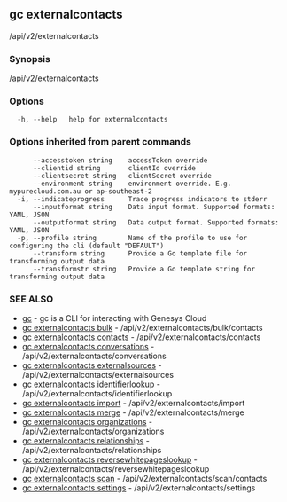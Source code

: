 ## gc externalcontacts

/api/v2/externalcontacts

### Synopsis

/api/v2/externalcontacts

### Options

```
  -h, --help   help for externalcontacts
```

### Options inherited from parent commands

```
      --accesstoken string    accessToken override
      --clientid string       clientId override
      --clientsecret string   clientSecret override
      --environment string    environment override. E.g. mypurecloud.com.au or ap-southeast-2
  -i, --indicateprogress      Trace progress indicators to stderr
      --inputformat string    Data input format. Supported formats: YAML, JSON
      --outputformat string   Data output format. Supported formats: YAML, JSON
  -p, --profile string        Name of the profile to use for configuring the cli (default "DEFAULT")
      --transform string      Provide a Go template file for transforming output data
      --transformstr string   Provide a Go template string for transforming output data
```

### SEE ALSO

* [gc](gc.html)	 - gc is a CLI for interacting with Genesys Cloud
* [gc externalcontacts bulk](gc_externalcontacts_bulk.html)	 - /api/v2/externalcontacts/bulk/contacts
* [gc externalcontacts contacts](gc_externalcontacts_contacts.html)	 - /api/v2/externalcontacts/contacts
* [gc externalcontacts conversations](gc_externalcontacts_conversations.html)	 - /api/v2/externalcontacts/conversations
* [gc externalcontacts externalsources](gc_externalcontacts_externalsources.html)	 - /api/v2/externalcontacts/externalsources
* [gc externalcontacts identifierlookup](gc_externalcontacts_identifierlookup.html)	 - /api/v2/externalcontacts/identifierlookup
* [gc externalcontacts import](gc_externalcontacts_import.html)	 - /api/v2/externalcontacts/import
* [gc externalcontacts merge](gc_externalcontacts_merge.html)	 - /api/v2/externalcontacts/merge
* [gc externalcontacts organizations](gc_externalcontacts_organizations.html)	 - /api/v2/externalcontacts/organizations
* [gc externalcontacts relationships](gc_externalcontacts_relationships.html)	 - /api/v2/externalcontacts/relationships
* [gc externalcontacts reversewhitepageslookup](gc_externalcontacts_reversewhitepageslookup.html)	 - /api/v2/externalcontacts/reversewhitepageslookup
* [gc externalcontacts scan](gc_externalcontacts_scan.html)	 - /api/v2/externalcontacts/scan/contacts
* [gc externalcontacts settings](gc_externalcontacts_settings.html)	 - /api/v2/externalcontacts/settings


